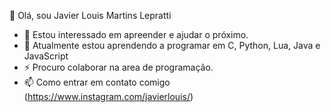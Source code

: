 👋 Olá, sou Javier Louis Martins Lepratti
- 👀 Estou interessado em apreender e ajudar o próximo.
- 🌱 Atualmente estou aprendendo a programar em C, Python, Lua, Java e JavaScript
- ⚡ Procuro colaborar na area de programação.
- 📫 Como entrar em contato comigo (https://www.instagram.com/javierlouis/)
